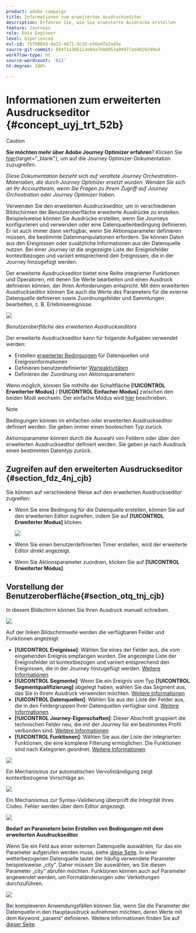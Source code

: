 ```yaml
---
product: adobe campaign
title: Informationen zum erweiterten Ausdruckseditor
description: Erfahren Sie, wie Sie erweiterte Ausdrücke erstellen
feature: Journeys
role: Data Engineer
level: Experienced
exl-id: f6f0004d-8a33-4671-9c16-e56edfe2a45e
source-git-commit: 69471a36b113e04a7bb0953a90977ad4020299e4
workflow-type: ht
source-wordcount: '612'
ht-degree: 100%

---
```


# Informationen zum erweiterten Ausdruckseditor {#concept_uyj_trt_52b}


>[!CAUTION]
>
>**Sie möchten mehr über Adobe Journey Optimizer erfahren**? Klicken Sie [hier](https://experienceleague.adobe.com/de/docs/journey-optimizer/using/ajo-home){target="_blank"}, um auf die Journey Optimizer-Dokumentation zuzugreifen.
>
>
>_Diese Dokumentation bezieht sich auf veraltete Journey Orchestration-Materialien, die durch Journey Optimizer ersetzt wurden. Wenden Sie sich an Ihr Accountteam, wenn Sie Fragen zu Ihrem Zugriff auf Journey Orchestration oder Journey Optimizer haben._


Verwenden Sie den erweiterten Ausdruckseditor, um in verschiedenen Bildschirmen der Benutzeroberfläche erweiterte Ausdrücke zu erstellen. Beispielsweise können Sie Ausdrücke erstellen, wenn Sie Journeys konfigurieren und verwenden oder eine Datenquellenbedingung definieren.
Er ist auch immer dann verfügbar, wenn Sie Aktionsparameter definieren müssen, die bestimmte Datenmanipulationen erfordern. Sie können Daten aus den Ereignissen oder zusätzliche Informationen aus der Datenquelle nutzen. Bei einer Journey ist die angezeigte Liste der Ereignisfelder kontextbezogen und variiert entsprechend den Ereignissen, die in der Journey hinzugefügt werden.

Der erweiterte Ausdruckseditor bietet eine Reihe integrierter Funktionen und Operatoren, mit denen Sie Werte bearbeiten und einen Ausdruck definieren können, der Ihren Anforderungen entspricht. Mit dem erweiterten Ausdruckseditor können Sie auch die Werte des Parameters für die externe Datenquelle definieren sowie Zuordnungsfelder und Sammlungen bearbeiten, z. B. Erlebnisereignisse.

![](../assets/journey65.png)

_Benutzeroberfläche des erweiterten Ausdruckseditors_

Der erweiterte Ausdruckseditor kann für folgende Aufgaben verwendet werden:

* Erstellen [erweiterter Bedingungen](../building-journeys/condition-activity.md#about_condition) für Datenquellen und Ereignisinformationen
* Definieren benutzerdefinierter [Warteaktivitäten](../building-journeys/wait-activity.md#custom)
* Definieren der Zuordnung von Aktionsparametern

Wenn möglich, können Sie mithilfe der Schaltfläche **[!UICONTROL Erweiterter Modus]** / **[!UICONTROL Einfacher Modus]** zwischen den beiden Modi wechseln. Der einfache Modus wird [hier](../building-journeys/condition-activity.md#about_condition) beschrieben.

>[!NOTE]
>
>Bedingungen können im einfachen oder erweiterten Ausdruckseditor definiert werden. Sie geben immer einen booleschen Typ zurück.
>
>Aktionsparameter können durch die Auswahl von Feldern oder über den erweiterten Ausdruckseditor definiert werden. Sie geben je nach Ausdruck einen bestimmten Datentyp zurück.

## Zugreifen auf den erweiterten Ausdruckseditor {#section_fdz_4nj_cjb}

Sie können auf verschiedene Weise auf den erweiterten Ausdruckseditor zugreifen:

* Wenn Sie eine Bedingung für die Datenquelle erstellen, können Sie auf den erweiterten Editor zugreifen, indem Sie auf **[!UICONTROL Erweiterter Modus]** klicken.

  ![](../assets/journeyuc2_33.png)

* Wenn Sie einen benutzerdefinierten Timer erstellen, wird der erweiterte Editor direkt angezeigt.
* Wenn Sie Aktionsparameter zuordnen, klicken Sie auf **[!UICONTROL Erweiterter Modus]**.

## Vorstellung der Benutzeroberfläche{#section_otq_tnj_cjb}

In diesem Bildschirm können Sie Ihren Ausdruck manuell schreiben.

![](../assets/journey70.png)

Auf der linken Bildschirmseite werden die verfügbaren Felder und Funktionen angezeigt:

* **[!UICONTROL Ereignisse]**: Wählen Sie eines der Felder aus, die vom eingehenden Ereignis empfangen wurden. Die angezeigte Liste der Ereignisfelder ist kontextbezogen und variiert entsprechend den Ereignissen, die in der Journey hinzugefügt werden. [Weitere Informationen](../event/about-events.md)
* **[!UICONTROL Segmente]**: Wenn Sie ein Ereignis vom Typ **[!UICONTROL Segmentqualifizierung]** abgelegt haben, wählen Sie das Segment aus, das Sie in Ihrem Ausdruck verwenden möchten. [Weitere Informationen](../segment/using-a-segment.md)
* **[!UICONTROL Datenquellen]**: Wählen Sie aus der Liste der Felder aus, die in den Feldergruppen Ihrer Datenquellen verfügbar sind. [Weitere Informationen](../datasource/about-data-sources.md)
* **[!UICONTROL Journey-Eigenschaften]**: Dieser Abschnitt gruppiert die technischen Felder neu, die mit der Journey für ein bestimmtes Profil verbunden sind. [Weitere Informationen](../expression/journey-properties.md)
* **[!UICONTROL Funktionen]**: Wählen Sie aus der Liste der integrierten Funktionen, die eine komplexe Filterung ermöglichen. Die Funktionen sind nach Kategorien geordnet. [Weitere Informationen](../expression/functions.md)

![](../assets/journey65.png)

Ein Mechanismus zur automatischen Vervollständigung zeigt kontextbezogene Vorschläge an.

![](../assets/journey68.png)

Ein Mechanismus zur Syntax-Validierung überprüft die Integrität Ihres Codes. Fehler werden über dem Editor angezeigt.

![](../assets/journey69.png)

**Bedarf an Parametern beim Erstellen von Bedingungen mit dem erweiterten Ausdruckseditor**

Wenn Sie ein Feld aus einer externen Datenquelle auswählen, für das ein Parameter aufgerufen werden muss, siehe [diese Seite](../datasource/external-data-sources.md). In einer wetterbezogenen Datenquelle lautet der häufig verwendete Parameter beispielsweise „city“. Daher müssen Sie auswählen, wo Sie diesen Parameter „city“ abrufen möchten. Funktionen können auch auf Parameter angewendet werden, um Formatänderungen oder Verkettungen durchzuführen.

![](../assets/journeyuc2_19.png)

Bei komplexeren Anwendungsfällen können Sie, wenn Sie die Parameter der Datenquelle in den Hauptausdruck aufnehmen möchten, deren Werte mit dem Keyword „params“ definieren. Weitere Informationen finden Sie auf [dieser Seite](../expression/field-references.md).
